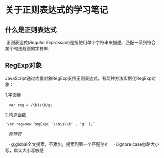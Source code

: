 # 关于正则表达式的学习笔记
## 什么是正则表达式
  正则表达式(*Regular Expression*)是指使用单个字符串来描述、匹配一系列符合某个句法规则的字符串.
## RegExp对象
  JavaScript通过内置对象RegExp支持正则表达式，有两种方法实例化RegExp对象：
  
  1.字面量
  
    `var reg = /\bis\b/g;`
    
  2.构造函数

    `var reg=new RegExp( '\\bis\\b' , 'g' );`
    
    *修饰符*
    
    · g:global全文搜索，不添加，搜索到第一个匹配停止
    · i:ignore case忽略大小写，默认大小写敏感
